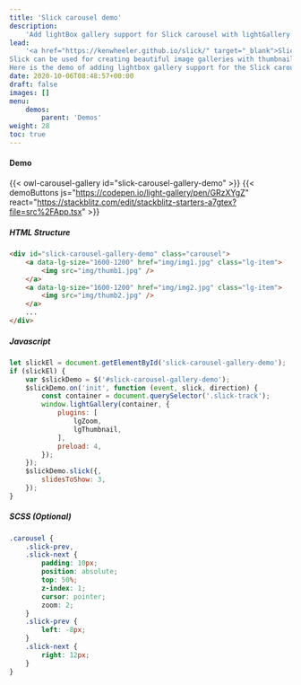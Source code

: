 ```yaml
---
title: 'Slick carousel demo'
description:
    'Add lightBox gallery support for Slick carousel with lightGallery'
lead:
    '<a href="https://kenwheeler.github.io/slick/" target="_blank">Slick</a> is a jQuery plugin for creating versatile and responsive content sliders..
Slick can be used for creating beautiful image galleries with thumbnails.
Here is the demo of adding lightbox gallery support for the Slick carousel.'
date: 2020-10-06T08:48:57+00:00
draft: false
images: []
menu:
    demos:
        parent: 'Demos'
weight: 28
toc: true
---
```


#### Demo

{{< owl-carousel-gallery id="slick-carousel-gallery-demo" >}} {{< demoButtons
    js="https://codepen.io/light-gallery/pen/GRzXYgZ"
    react="https://stackblitz.com/edit/stackblitz-starters-a7gtex?file=src%2FApp.tsx"
    >}}

##### HTML Structure

```html
<div id="slick-carousel-gallery-demo" class="carousel">
    <a data-lg-size="1600-1200" href="img/img1.jpg" class="lg-item">
        <img src="img/thumb1.jpg" />
    </a>
    <a data-lg-size="1600-1200" href="img/img2.jpg" class="lg-item">
        <img src="img/thumb2.jpg" />
    </a>
    ...
</div>
```

##### Javascript

```js
let slickEl = document.getElementById('slick-carousel-gallery-demo');
if (slickEl) {
    var $slickDemo = $('#slick-carousel-gallery-demo');
    $slickDemo.on('init', function (event, slick, direction) {
        const container = document.querySelector('.slick-track');
        window.lightGallery(container, {
            plugins: [
                lgZoom,
                lgThumbnail,
            ],
            preload: 4,
        });
    });
    $slickDemo.slick({,
        slidesToShow: 3,
    });
}
```

##### SCSS (Optional)

```css
.carousel {
    .slick-prev,
    .slick-next {
        padding: 10px;
        position: absolute;
        top: 50%;
        z-index: 1;
        cursor: pointer;
        zoom: 2;
    }
    .slick-prev {
        left: -8px;
    }
    .slick-next {
        right: 12px;
    }
}
```
